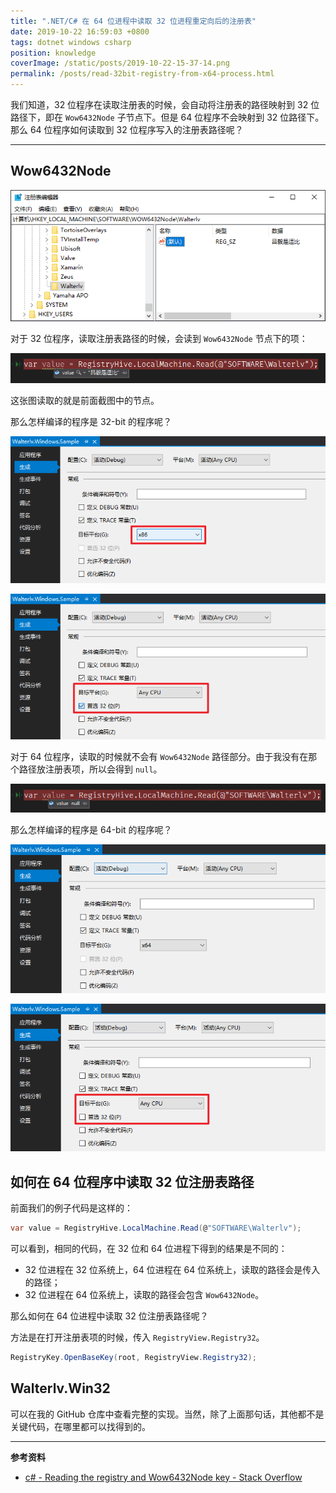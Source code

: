 ```yaml
---
title: ".NET/C# 在 64 位进程中读取 32 位进程重定向后的注册表"
date: 2019-10-22 16:59:03 +0800
tags: dotnet windows csharp
position: knowledge
coverImage: /static/posts/2019-10-22-15-37-14.png
permalink: /posts/read-32bit-registry-from-x64-process.html
---
```


我们知道，32 位程序在读取注册表的时候，会自动将注册表的路径映射到 32 位路径下，即在 `Wow6432Node` 子节点下。但是 64 位程序不会映射到 32 位路径下。那么 64 位程序如何读取到 32 位程序写入的注册表路径呢？

---

<div id="toc"></div>

## Wow6432Node

![Wow6432Node](/static/posts/2019-10-22-15-37-14.png)

对于 32 位程序，读取注册表路径的时候，会读到 `Wow6432Node` 节点下的项：

![32 位](/static/posts/2019-10-22-15-36-50.png)

这张图读取的就是前面截图中的节点。

那么怎样编译的程序是 32-bit 的程序呢？

![x86](/static/posts/2019-10-22-16-30-02.png)

![AnyCPU 32-bit preferred](/static/posts/2019-10-22-16-30-07.png)

对于 64 位程序，读取的时候就不会有 `Wow6432Node` 路径部分。由于我没有在那个路径放注册表项，所以会得到 `null`。

![null](/static/posts/2019-10-22-16-48-23.png)

那么怎样编译的程序是 64-bit 的程序呢？

![x64](/static/posts/2019-10-22-16-33-59.png)

![AnyCPU](/static/posts/2019-10-22-16-33-43.png)

## 如何在 64 位程序中读取 32 位注册表路径

前面我们的例子代码是这样的：

```csharp
var value = RegistryHive.LocalMachine.Read(@"SOFTWARE\Walterlv");
```

可以看到，相同的代码，在 32 位和 64 位进程下得到的结果是不同的：

- 32 位进程在 32 位系统上，64 位进程在 64 位系统上，读取的路径会是传入的路径；
- 32 位进程在 64 位系统上，读取的路径会包含 `Wow6432Node`。

那么如何在 64 位进程中读取 32 位注册表路径呢？

方法是在打开注册表项的时候，传入 `RegistryView.Registry32`。

```csharp
RegistryKey.OpenBaseKey(root, RegistryView.Registry32);
```

## Walterlv.Win32

可以在我的 GitHub 仓库中查看完整的实现。当然，除了上面那句话，其他都不是关键代码，在哪里都可以找得到的。

---

**参考资料**

- [c# - Reading the registry and Wow6432Node key - Stack Overflow](https://stackoverflow.com/a/2040103/6233938)


